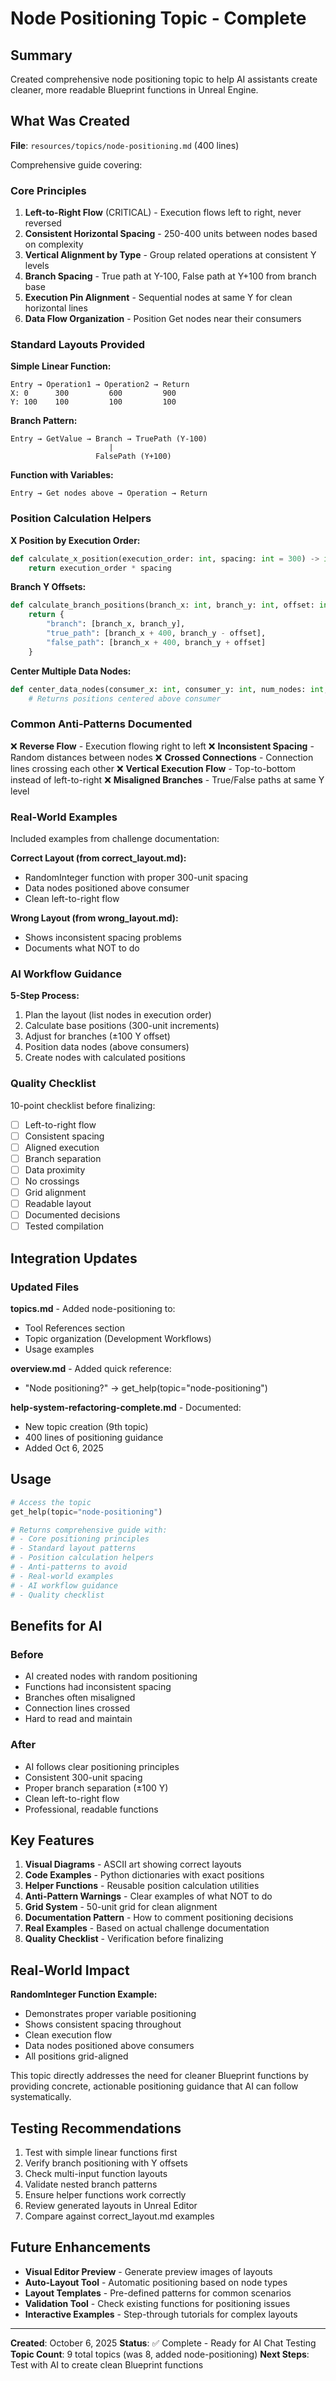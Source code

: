 # Node Positioning Topic - Complete

## Summary

Created comprehensive node positioning topic to help AI assistants create cleaner, more readable Blueprint functions in Unreal Engine.

## What Was Created

**File**: `resources/topics/node-positioning.md` (400 lines)

Comprehensive guide covering:

### Core Principles
1. **Left-to-Right Flow** (CRITICAL) - Execution flows left to right, never reversed
2. **Consistent Horizontal Spacing** - 250-400 units between nodes based on complexity
3. **Vertical Alignment by Type** - Group related operations at consistent Y levels
4. **Branch Spacing** - True path at Y-100, False path at Y+100 from branch base
5. **Execution Pin Alignment** - Sequential nodes at same Y for clean horizontal lines
6. **Data Flow Organization** - Position Get nodes near their consumers

### Standard Layouts Provided

**Simple Linear Function:**
```
Entry → Operation1 → Operation2 → Return
X: 0      300         600         900
Y: 100    100         100         100
```

**Branch Pattern:**
```
Entry → GetValue → Branch → TruePath (Y-100)
                      |
                   FalsePath (Y+100)
```

**Function with Variables:**
```
Entry → Get nodes above → Operation → Return
```

### Position Calculation Helpers

**X Position by Execution Order:**
```python
def calculate_x_position(execution_order: int, spacing: int = 300) -> int:
    return execution_order * spacing
```

**Branch Y Offsets:**
```python
def calculate_branch_positions(branch_x: int, branch_y: int, offset: int = 100):
    return {
        "branch": [branch_x, branch_y],
        "true_path": [branch_x + 400, branch_y - offset],
        "false_path": [branch_x + 400, branch_y + offset]
    }
```

**Center Multiple Data Nodes:**
```python
def center_data_nodes(consumer_x: int, consumer_y: int, num_nodes: int, spacing: int = 200):
    # Returns positions centered above consumer
```

### Common Anti-Patterns Documented

❌ **Reverse Flow** - Execution flowing right to left
❌ **Inconsistent Spacing** - Random distances between nodes
❌ **Crossed Connections** - Connection lines crossing each other
❌ **Vertical Execution Flow** - Top-to-bottom instead of left-to-right
❌ **Misaligned Branches** - True/False paths at same Y level

### Real-World Examples

Included examples from challenge documentation:

**Correct Layout (from correct_layout.md):**
- RandomInteger function with proper 300-unit spacing
- Data nodes positioned above consumer
- Clean left-to-right flow

**Wrong Layout (from wrong_layout.md):**
- Shows inconsistent spacing problems
- Documents what NOT to do

### AI Workflow Guidance

**5-Step Process:**
1. Plan the layout (list nodes in execution order)
2. Calculate base positions (300-unit increments)
3. Adjust for branches (±100 Y offset)
4. Position data nodes (above consumers)
5. Create nodes with calculated positions

### Quality Checklist

10-point checklist before finalizing:
- [ ] Left-to-right flow
- [ ] Consistent spacing
- [ ] Aligned execution
- [ ] Branch separation
- [ ] Data proximity
- [ ] No crossings
- [ ] Grid alignment
- [ ] Readable layout
- [ ] Documented decisions
- [ ] Tested compilation

## Integration Updates

### Updated Files

**topics.md** - Added node-positioning to:
- Tool References section
- Topic organization (Development Workflows)
- Usage examples

**overview.md** - Added quick reference:
- "Node positioning?" → get_help(topic="node-positioning")

**help-system-refactoring-complete.md** - Documented:
- New topic creation (9th topic)
- 400 lines of positioning guidance
- Added Oct 6, 2025

## Usage

```python
# Access the topic
get_help(topic="node-positioning")

# Returns comprehensive guide with:
# - Core positioning principles
# - Standard layout patterns
# - Position calculation helpers
# - Anti-patterns to avoid
# - Real-world examples
# - AI workflow guidance
# - Quality checklist
```

## Benefits for AI

### Before
- AI created nodes with random positioning
- Functions had inconsistent spacing
- Branches often misaligned
- Connection lines crossed
- Hard to read and maintain

### After
- AI follows clear positioning principles
- Consistent 300-unit spacing
- Proper branch separation (±100 Y)
- Clean left-to-right flow
- Professional, readable functions

## Key Features

1. **Visual Diagrams** - ASCII art showing correct layouts
2. **Code Examples** - Python dictionaries with exact positions
3. **Helper Functions** - Reusable position calculation utilities
4. **Anti-Pattern Warnings** - Clear examples of what NOT to do
5. **Grid System** - 50-unit grid for clean alignment
6. **Documentation Pattern** - How to comment positioning decisions
7. **Real Examples** - Based on actual challenge documentation
8. **Quality Checklist** - Verification before finalizing

## Real-World Impact

**RandomInteger Function Example:**
- Demonstrates proper variable positioning
- Shows consistent spacing throughout
- Clean execution flow
- Data nodes positioned above consumers
- All positions grid-aligned

This topic directly addresses the need for cleaner Blueprint functions by providing concrete, actionable positioning guidance that AI can follow systematically.

## Testing Recommendations

1. Test with simple linear functions first
2. Verify branch positioning with Y offsets
3. Check multi-input function layouts
4. Validate nested branch patterns
5. Ensure helper functions work correctly
6. Review generated layouts in Unreal Editor
7. Compare against correct_layout.md examples

## Future Enhancements

- **Visual Editor Preview** - Generate preview images of layouts
- **Auto-Layout Tool** - Automatic positioning based on node types
- **Layout Templates** - Pre-defined patterns for common scenarios
- **Validation Tool** - Check existing functions for positioning issues
- **Interactive Examples** - Step-through tutorials for complex layouts

---

**Created**: October 6, 2025
**Status**: ✅ Complete - Ready for AI Chat Testing
**Topic Count**: 9 total topics (was 8, added node-positioning)
**Next Steps**: Test with AI to create clean Blueprint functions
